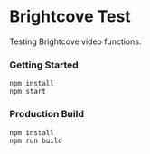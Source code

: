 # Brightcove Test

Testing Brightcove video functions.

### Getting Started

```shell
npm install
npm start
```

### Production Build

```shell
npm install
npm run build
```
